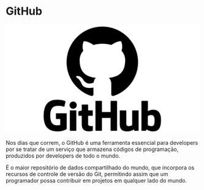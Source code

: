 # GitHub

![](../../.gitbook/assets/GitHub-Logo.png)

Nos dias que correm, o GitHub é uma ferramenta essencial para developers por se tratar de um serviço que armazena códigos de programaçāo, produzidos por developers de todo o mundo.

É o maior repositório de dados compartilhado do mundo, que incorpora os recursos de controle de versão do Git, permitindo assim que um programador possa contribuir em projetos em qualquer lado do mundo.





